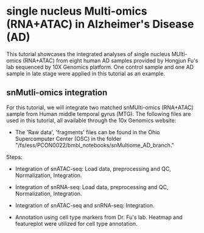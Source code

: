 # single nucleus Multi-omics (RNA+ATAC) in Alzheimer's Disease (AD)

This tutorial showcases the integrated analyses of single nucleus MUlti-omics (RNA+ATAC) from eight human AD samples provided by Hongjun Fu's lab sequenced by 10X Genomics platform. One control sample and one AD sample in late stage were applied in this tutorial as an example.

## snMutli-omics integration

For this tutorial, we will integrate two matched snMUlti-omics (RNA+ATAC) sample from Human middle temporal gyrus (MTG). The following files are used in this tutorial, all available through the 10x Genomics website:

- The 'Raw data', 'fragments' files can be found in the Ohio Supercomputer Center (OSC) in the folder "/fs/ess/PCON0022/bmbl_notebooks/snMultiome_AD_branch."

Steps:

- Integration of snATAC-seq: Load data, preprocessing and QC, Normalization, Integration.

- Integration of snRNA-seq: Load data, preprocessing and QC, Normalization, Integration.

- Integration of snATAC-seq and snRNA-seq: Integration.

- Annotation using cell type markers from Dr. Fu's lab. Heatmap and featureplot were utilized for cell type annotation.
